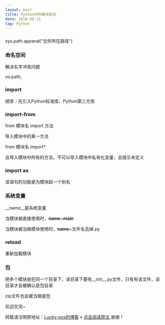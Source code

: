 ```yaml
---
layout: post
title: Python中的模块和包
date: 2018-08-11
tag: Python
---  
```

### 

sys.path.append("文件所在路径")

### 命名空间

解决名字冲突问题

os.path,

### import

顺序：先引入Python标准库、Python第三方库

### import-from

from 模块名 import 方法

导入模块中的某一方法

from 模块名 import*

会导入模块中所有的方法，不可以导入模块中私有化变量，会提示未定义

### import as

该语句的功能是为模块起一个别名

### 系统变量

__name__是系统变量

当模块被直接使用时，__name__=__main__

当模块被当做模块使用时，__name__=文件名去掉.py

### reload

重新加载模块

### 包

把多个模块放在同一个目录下，该目录下要有__init__.py文件，只有有该文件，该目录才会被确认是包目录

zip文件也会被当做是包

欢迎交流~
  
转载请注明原地址：[Lucky-pxx的博客](http://www.bingoxin.top) » [点击阅读原文](http:http://www.bingoxin.top/2018/08/%E6%A8%A1%E5%9D%97%E5%92%8C%E5%8C%85/),谢谢！

